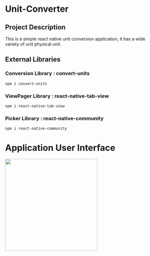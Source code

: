 
# Unit-Converter

## Project Description

This is a simple react native unit conversion application, it has a wide variety of unit physical unit. 

## External Libraries 

### Conversion Library : convert-units 
 ```
 npm i convert-units
 ```
### ViewPager Library : react-native-tab-view
 ```
 npm i react-native-tab-view
 ```
 
###  Picker Library : react-native-community
 ```
 npm i react-native-community
 ```
 
 # Application User Interface

<img src="https://user-images.githubusercontent.com/46386915/132072153-696083ee-c391-42f0-9baf-57cf0adac1f1.png" width="300"/>
